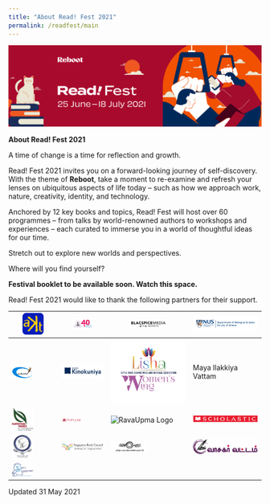 ```yaml
---
title: "About Read! Fest 2021"
permalink: /readfest/main
---
```


![banner RF](\images\RF_WebsiteHeader.png)

**About Read! Fest 2021**

A time of change is a time for reflection and growth. 

Read! Fest 2021 invites you on a forward-looking journey of self-discovery. With the theme of **Reboot**, take a moment to re-examine and refresh your lenses on ubiquitous aspects of life today – such as how we approach work, nature, creativity, identity, and technology.

Anchored by 12 key books and topics, Read! Fest will host over 60 programmes – from talks by world-renowned authors to workshops and experiences – each curated to immerse you in a world of thoughtful ideas for our time. 

Stretch out to explore new worlds and perspectives. 



Where will you find yourself?



**Festival booklet to be available soon. Watch this space.**



Read! Fest 2021 would like to thank the following partners for their support.

| <img src="/images/RFPartners/AKT Creations2.png" style="width:50%" alt="AKT Creations"/> | <img src="/images/RFPartners/Association of Singapore Tamil Writers logo.jpg" style="width:50%" alt="Association of Singapore Tamil Writers logo"/> | <img src="/images/RFPartners/Blacspice_logo.jpg" style="width:50%" alt="Blacspice_logo"/> | <img src="/images/RFPartners/DBS High Res Logo.jpg" style="width:100%" alt="DBS High Res Logo"/> |
| ------------------------------------------------------------ | ------------------------------------------------------------ | ------------------------------------------------------------ | ------------------------------------------------------------ |
| <img src="/images/RFPartners/Kavimaalai_Logo.png" style="width:50%" alt="Kavimaalai_Logo"/> | <img src="/images/RFPartners/Kino.png" style="width:100%" alt="Kino"/> | <img src="/images/RFPartners/Lisha.png" style="width:100%" alt="Lisha"/> | Maya Ilakkiya Vattam                                         |
| <img src="/images/RFPartners/NParks.png" style="width:50%" alt="NParks"/> | <img src="/images/RFPartners/POPULARLogo-01.jpg" style="width:50%" alt="POPULARLogo-01"/> | <img src="/images/RFPartners/RavaUpma Logo.png" style="width:25%" alt="RavaUpma Logo"/> | <img src="/images/RFPartners/Scholastic.png" style="width:100%" alt="Scholastic"/> |
| <img src="/images/RFPartners/Singai Tamil Singam LOGO.jpg" style="width:50%" alt="Singai Tamil Singam LOGO"/> | <img src="/images/RFPartners/Logo_SBC.jpg" style="width:100%" alt="Logo_SBC"/> | <img src="/images/RFPartners/Tamil Pattimandra Kalai Kazhagam logo.jpg" style="width:50%" alt="Tamil Pattimandra Kalai Kazhagam logo"/> | <img src="/images/RFPartners/Vaasagar Vattam.png" style="width:100%" alt="Vaasagar Vattam"/> |
| <img src="/images/RFPartners/Young Writers.png" style="width:50%" alt="Young Writers"/> |                                                              |                                                              |                                                              |



Updated 31 May 2021
